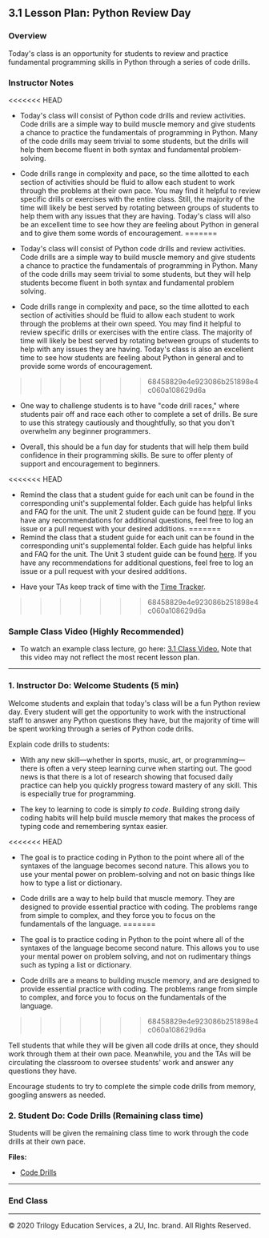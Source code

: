 ## 3.1 Lesson Plan: Python Review Day

### Overview

Today's class is an opportunity for students to review and practice fundamental programming skills in Python through a series of code drills.

### Instructor Notes

<<<<<<< HEAD
* Today's class will consist of Python code drills and review activities. Code drills are a simple way to build muscle memory and give students a chance to practice the fundamentals of programming in Python. Many of the code drills may seem trivial to some students, but the drills will help them become fluent in both syntax and fundamental problem-solving.

* Code drills range in complexity and pace, so the time allotted to each section of activities should be fluid to allow each student to work through the problems at their own pace. You may find it helpful to review specific drills or exercises with the entire class. Still, the majority of the time will likely be best served by rotating between groups of students to help them with any issues that they are having. Today's class will also be an excellent time to see how they are feeling about Python in general and to give them some words of encouragement.
=======
* Today's class will consist of Python code drills and review activities. Code drills are a simple way to build muscle memory and give students a chance to practice the fundamentals of programming in Python. Many of the code drills may seem trivial to some students, but they will help students become fluent in both syntax and fundamental problem solving.

* Code drills range in complexity and pace, so the time allotted to each section of activities should be fluid to allow each student to work through the problems at their own speed. You may find it helpful to review specific drills or exercises with the entire class. The majority of time will likely be best served by rotating between groups of students to help with any issues they are having. Today's class is also an excellent time to see how students are feeling about Python in general and to provide some words of encouragement.
>>>>>>> 68458829e4e923086b251898e4c060a108629d6a

* One way to challenge students is to have "code drill races," where students pair off and race each other to complete a set of drills. Be sure to use this strategy cautiously and thoughtfully, so that you don't overwhelm any beginner programmers.

* Overall, this should be a fun day for students that will help them build confidence in their programming skills. Be sure to offer plenty of support and encouragement to beginners.

<<<<<<< HEAD
* Remind the class that a student guide for each unit can be found in the corresponding unit's supplemental folder. Each guide has helpful links and FAQ for the unit. The unit 2 student guide can be found [here](../Supplemental/StudentGuide.md). If you have any recommendations for additional questions, feel free to log an issue or a pull request with your desired additions.
=======
* Remind the class that a student guide for each unit can be found in the corresponding unit's supplemental folder. Each guide has helpful links and FAQ for the unit. The Unit 3 student guide can be found [here](../Supplemental/StudentGuide.md). If you have any recommendations for additional questions, feel free to log an issue or a pull request with your desired additions.

- Have your TAs keep track of time with the [Time Tracker](TimeTracker.xlsx).
>>>>>>> 68458829e4e923086b251898e4c060a108629d6a

### Sample Class Video (Highly Recommended)

* To watch an example class lecture, go here: [3.1 Class Video.](https://codingbootcamp.hosted.panopto.com/Panopto/Pages/Viewer.aspx?id=e1e2c6d5-ca1e-4255-8b93-aaa301156f71) Note that this video may not reflect the most recent lesson plan.

---

### 1. Instructor Do: Welcome Students (5 min)

Welcome students and explain that today's class will be a fun Python review day. Every student will get the opportunity to work with the instructional staff to answer any Python questions they have, but the majority of time will be spent working through a series of Python code drills.

Explain code drills to students:

* With any new skill––whether in sports, music, art, or programming––there is often a very steep learning curve when starting out. The good news is that there is a lot of research showing that focused daily practice can help you quickly progress toward mastery of any skill. This is especially true for programming.

* The key to learning to code is simply _to code_. Building strong daily coding habits will help build muscle memory that makes the process of typing code and remembering syntax easier.

<<<<<<< HEAD
* The goal is to practice coding in Python to the point where all of the syntaxes of the language becomes second nature. This allows you to use your mental power on problem-solving and not on basic things like how to type a list or dictionary.

* Code drills are a way to help build that muscle memory. They are designed to provide essential practice with coding. The problems range from simple to complex, and they force you to focus on the fundamentals of the language.
=======
* The goal is to practice coding in Python to the point where all of the syntaxes of the language become second nature. This allows you to use your mental power on problem solving, and not on rudimentary things such as typing a list or dictionary.

* Code drills are a means to building muscle memory, and are designed to provide essential practice with coding. The problems range from simple to complex, and force you to focus on the fundamentals of the language.
>>>>>>> 68458829e4e923086b251898e4c060a108629d6a

Tell students that while they will be given all code drills at once, they should work through them at their own pace. Meanwhile, you and the TAs will be circulating the classroom to oversee students' work and answer any questions they have.

Encourage students to try to complete the simple code drills from memory, googling answers as needed.

### 2. Student Do: Code Drills (Remaining class time)

Students will be given the remaining class time to work through the code drills at their own pace.

**Files:**

* [Code Drills](Activities/)

---

### End Class

---

© 2020 Trilogy Education Services, a 2U, Inc. brand. All Rights Reserved.
